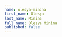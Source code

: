 ```yaml
---
name: olesya-minina
first_name: Olesya
last_name: Minina
full_name: Olesya Minina
published: false
---
```


